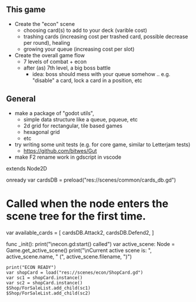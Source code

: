 











## This game

- Create the "econ" scene
    * choosing card(s) to add to your deck (varible cost)
    * trashing cards (increasing cost per trashed card, possible decrease per round), healing
    * growing your queue (increasing cost per slot)
- Create the overall game flow
  - 7 levels of combat + econ
  - after (as) 7th level, a big boss battle
    * idea: boss should mess with your queue somehow .. e.g. "disable" a card, lock a card in a position, etc

## General

- make a package of "godot utils",
  - simple data structure like a queue, pqueue, etc
  - 2d grid for rectangular, tile based games
  - hexagonal grid
  - etc
- try writing some unit tests (e.g. for core game, similar to Letterjam tests)
  - https://github.com/bitwes/Gut
- make F2 rename work in gdscript in vscode





extends Node2D

onready var cardsDB = preload("res://scenes/common/cards_db.gd")

# Called when the node enters the scene tree for the first time.
var available_cards = [
	cardsDB.Attack2,
	cardsDB.Defend2,
]


func _init():
	print("\necon.gd:start() called")
	var active_scene: Node = Game.get_active_scene()
	print("\nCurrent active scene is: ", active_scene.name, " (", active_scene.filename, ")")

	print("ECON READY")
	var shopCard = load("res://scenes/econ/ShopCard.gd")
	var sc1 = shopCard.instance()
	var sc2 = shopCard.instance()
	$Shop/ForSaleList.add_child(sc1)
	$Shop/ForSaleList.add_child(sc2)
